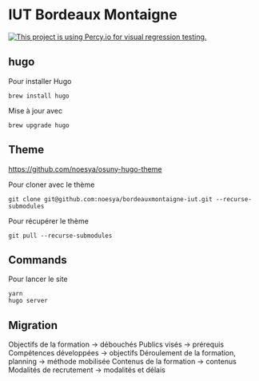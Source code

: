 # IUT Bordeaux Montaigne

[![This project is using Percy.io for visual regression testing.](https://percy.io/static/images/percy-badge.svg)](https://percy.io/61e0a98a/u-bordeaux-montaigne)

## hugo

Pour installer Hugo
```
brew install hugo
```
Mise à jour avec
```
brew upgrade hugo
```


## Theme
https://github.com/noesya/osuny-hugo-theme

Pour cloner avec le thème
```
git clone git@github.com:noesya/bordeauxmontaigne-iut.git --recurse-submodules
```
Pour récupérer le thème
```
git pull --recurse-submodules
```

## Commands

Pour lancer le site
```
yarn
hugo server
```


## Migration

Objectifs de la formation -> débouchés
Publics visés -> prérequis
Compétences développées -> objectifs
Déroulement de la formation, planning -> méthode mobilisée
Contenus de la formation -> contenus
Modalités de recrutement -> modalités et délais
